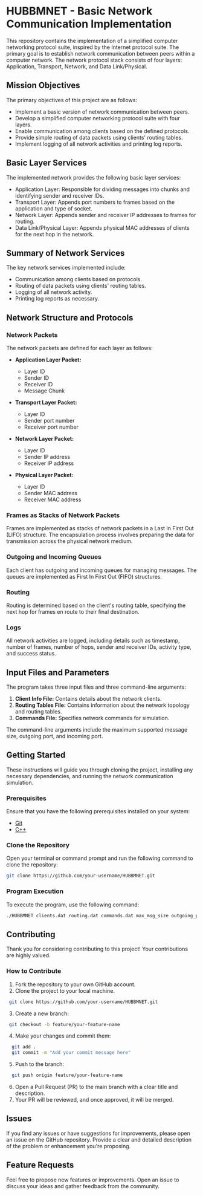 # HUBBMNET - Basic Network Communication Implementation

This repository contains the implementation of a simplified computer networking protocol suite, inspired by the Internet protocol suite. The primary goal is to establish network communication between peers within a computer network. The network protocol stack consists of four layers: Application, Transport, Network, and Data Link/Physical.

## Mission Objectives

The primary objectives of this project are as follows:

- Implement a basic version of network communication between peers.
- Develop a simplified computer networking protocol suite with four layers.
- Enable communication among clients based on the defined protocols.
- Provide simple routing of data packets using clients' routing tables.
- Implement logging of all network activities and printing log reports.

## Basic Layer Services

The implemented network provides the following basic layer services:

- Application Layer: Responsible for dividing messages into chunks and identifying sender and receiver IDs.
- Transport Layer: Appends port numbers to frames based on the application and type of socket.
- Network Layer: Appends sender and receiver IP addresses to frames for routing.
- Data Link/Physical Layer: Appends physical MAC addresses of clients for the next hop in the network.

## Summary of Network Services

The key network services implemented include:

- Communication among clients based on protocols.
- Routing of data packets using clients' routing tables.
- Logging of all network activity.
- Printing log reports as necessary.

## Network Structure and Protocols

### Network Packets

The network packets are defined for each layer as follows:

- **Application Layer Packet:**
  - Layer ID
  - Sender ID
  - Receiver ID
  - Message Chunk

- **Transport Layer Packet:**
  - Layer ID
  - Sender port number
  - Receiver port number

- **Network Layer Packet:**
  - Layer ID
  - Sender IP address
  - Receiver IP address

- **Physical Layer Packet:**
  - Layer ID
  - Sender MAC address
  - Receiver MAC address

### Frames as Stacks of Network Packets

Frames are implemented as stacks of network packets in a Last In First Out (LIFO) structure. The encapsulation process involves preparing the data for transmission across the physical network medium.

### Outgoing and Incoming Queues

Each client has outgoing and incoming queues for managing messages. The queues are implemented as First In First Out (FIFO) structures.

### Routing

Routing is determined based on the client's routing table, specifying the next hop for frames en route to their final destination.

### Logs

All network activities are logged, including details such as timestamp, number of frames, number of hops, sender and receiver IDs, activity type, and success status.

## Input Files and Parameters

The program takes three input files and three command-line arguments:

1. **Client Info File:** Contains details about the network clients.
2. **Routing Tables File:** Contains information about the network topology and routing tables.
3. **Commands File:** Specifies network commands for simulation.

The command-line arguments include the maximum supported message size, outgoing port, and incoming port.


## Getting Started

These instructions will guide you through cloning the project, installing any necessary dependencies, and running the network communication simulation.

### Prerequisites

Ensure that you have the following prerequisites installed on your system:

- [Git](https://git-scm.com/book/en/v2/Getting-Started-Installing-Git)
- [C++](https://visualstudio.microsoft.com/vs/features/cplusplus/)

### Clone the Repository

Open your terminal or command prompt and run the following command to clone the repository:

```bash
git clone https://github.com/your-username/HUBBMNET.git
```

### Program Execution

To execute the program, use the following command:

```bash
./HUBBMNET clients.dat routing.dat commands.dat max_msg_size outgoing_port incoming_port
```

## Contributing

Thank you for considering contributing to this project! Your contributions are highly valued.

### How to Contribute

1. Fork the repository to your own GitHub account.
2. Clone the project to your local machine.
  ```bash
   git clone https://github.com/your-username/HUBBMNET.git
  ```
3. Create a new branch:
  ```bash
   git checkout -b feature/your-feature-name
  ```
4. Make your changes and commit them:
  ```bash
    git add .
    git commit -m "Add your commit message here"
  ```
5. Push to the branch:
  ```bash
    git push origin feature/your-feature-name
  ```
6. Open a Pull Request (PR) to the main branch with a clear title and description.
7. Your PR will be reviewed, and once approved, it will be merged.

## Issues
If you find any issues or have suggestions for improvements, please open an issue on the GitHub repository.
Provide a clear and detailed description of the problem or enhancement you're proposing.

## Feature Requests
Feel free to propose new features or improvements. Open an issue to discuss your ideas and gather feedback from the community.
